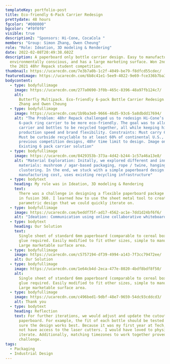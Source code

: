 ```yaml
---
templateKey: portfolio-post
title: Eco-friendly 6-Pack Carrier Redesign
prettydate: 48 hours
fgcolor: "#000000"
bgcolor: "#f0f0f0"
visible: true
description2: "Sponsors: Hi-Cone, CocaCola "
members: "Group: Simon Zhang, Owen Cheung"
role: "Role: Ideation, 3D modeling & Rendering"
date: 2022-02-08T20:49:38.602Z
description: A paperboard only bottle carrier design. Easy to manufacture,
  environmentally conscious, and has a large marketing surface. Won 2nd place in
  the 2021 48hr Repack student competition.
thumbnail: https://ucarecdn.com/7e3b7a0b-1c2f-4049-be79-f8dfcd55cdec/
featuredimage: https://ucarecdn.com/6b8c41e1-5ee9-4022-9e69-fce336b7ba37/
bodycontent:
  - type: bodyfullimage
    image: https://ucarecdn.com/277a0690-3f0b-465c-8396-48a97fb124c7/
    alt:
      Butterfly Multipack. Eco-friendly 6-pack Bottle Carrier Redesign. By Simon
      Zhang and Owen Cheung
  - type: bodyfullimage
    image: https://ucarecdn.com/1b9ba3e0-9666-46d5-93c6-5a8dbdd17694/
    alt: "The Problem: 48hr Repack challenged us to redesign Hi-Cone’s plastic
      6-pack ring carrier to be more eco-friendly. The goal was to allow both
      carrier and bottles to be recycled together, all while keeping high
      production speed and brand flexibility. Constraints: Must carry 6 bottles,
      Must be curbside recyclable to at least 60% of continental U.S., Avoid
      previous competition designs, 48hr time limit to design. Image on right:
      Existing 6 pack carrier solution"
  - type: bodyfullimage
    image: https://ucarecdn.com/8429353b-373a-4d42-b244-1c57a46a13e8/
    alt: "Material Exploration: Initally, we explored different and innovative
      materials: mushroom / agar-based packaging, rope / twine, hanging /
      clustering. In the end, we stuck with a simple paperboard design: low
      manufacturing cost, uses existing recycling infrastructure"
  - type: bodytext
    heading: My role was in Ideation, 3D modeling & Rendering
    text:
      T﻿here was a challenge in designing a flexible paperboard package design
      in fusion 360. I learned how to use the sheet metal tool to create a
      parametric design that we could quickly iterate on.
  - type: bodyfullimage
    image: https://ucarecdn.com/beddf75f-ad17-4562-ac1e-7dd1d24bf6f6/
    alt: "Ideation: Communication using online collaborative whiteboard"
  - type: bodytext
    heading: Our Solution
    text:
      Single sheet of standard 6mm paperboard (comparable to cereal boxes). No
      glue required. Easily modified to fit other sizes, simple to manufacture.
      Large marketable surface area.
  - type: bodyfullimage
    image: https://ucarecdn.com/c5757194-df39-4994-a143-7f3cc79472ee/
    alt: Our Solution
  - type: bodyfullimage
    image: https://ucarecdn.com/1e64cb4d-2eca-477e-8020-4bdf8bdf8f50/
    alt:
      Single sheet of standard 6mm paperboard (comparable to cereal boxes). No
      glue required. Easily modified to fit other sizes, simple to manufacture.
      Large marketable surface area.
  - type: bodyfullimage
    image: https://ucarecdn.com/c496bed1-9dbf-48e7-9659-54dc93cddcd3/
    alt: Thank you
  - type: bodytext
    heading: Reflection
    text: For further iterations, we would adjust and update the cutouts on the
      paperboard. For example, the fit of each bottle should be tested to make
      sure the design works best. Because it was my first year at Tech, I did
      not have access to the laser cutters. I would have loved to physically
      iterate. Additionally, matching timezones to work together proved a
      challenge.
tags:
  - Packaging
  - Industrial Design
---
```

